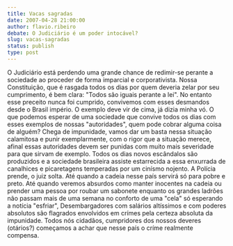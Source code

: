```yaml
---
title: Vacas sagradas
date: 2007-04-28 21:00:00
author: flavio.ribeiro
debate: O Judiciário é um poder intocável?
slug: vacas-sagradas
status: publish 
type: post
---
```


O Judiciário está perdendo uma grande chance de redimir-se perante a sociedade ao proceder de forma imparcial e corporativista. Nossa Constituição, que é rasgada todos os dias por quem deveria zelar por seu cumprimento, é bem clara: "Todos são iguais perante a lei". No entanto esse preceito nunca foi cumprido, convivemos com esses desmandos desde o Brasil império. O exemplo deve vir de cima, já dizia minha vó. O que podemos esperar de uma sociedade que convive todos os dias com esses exemplos de nossas "autoridades", quem pode cobrar alguma coisa de alguém? Chega de impunidade, vamos dar um basta nessa situação calamitosa e punir exemplarmente, com o rigor que a situação merece, afinal essas autoridades devem ser punidas com muito mais severidade para que sirvam de exemplo. Todos os dias novos escândalos são produzidos e a sociedade brasileira assiste estarrecida a essa enxurrada de canalhices e picaretagens temperadas por um cinísmo nojento. A Polícia prende, o juiz solta. Até quando a cadeia nesse país servirá só para pobre e preto. Até quando veremos absurdos como manter inocentes na cadeia ou prender uma pessoa por roubar um sabonete enquanto os grandes ladrões não passam mais de uma semana no conforto de uma "cela" só esperando a notícia "esfriar", Desembargadores com salários altíssimos e com poderes absolutos são flagrados envolvidos em crímes pela certeza absoluta da impunidade. Todos nós cidadãos, cumpridores dos nossos deveres (otários?) começamos a achar que nesse país o críme realmente compensa.
